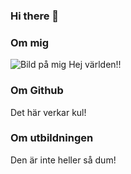 ### Hi there 👋

<!--
**gitforslund/gitforslund** is a ✨ _special_ ✨ repository because its `README.md` (this file) appears on your GitHub profile.

Here are some ideas to get you started:

- 🔭 I’m currently working on ...
- 🌱 I’m currently learning ...
- 👯 I’m looking to collaborate on ...
- 🤔 I’m looking for help with ...
- 💬 Ask me about ...
- 📫 How to reach me: ...
- 😄 Pronouns: ...
- ⚡ Fun fact: ...
-->

### Om mig
![Bild på mig](https://studenter.miun.se/~emfo2200/GTWM2/images/portrait.png "Logo Title Text 1")
Hej världen!!

### Om Github
Det här verkar kul!

### Om utbildningen
Den är inte heller så dum!


